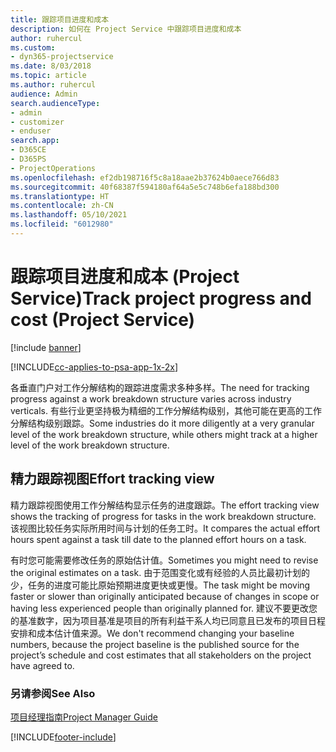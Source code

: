 ```yaml
---
title: 跟踪项目进度和成本
description: 如何在 Project Service 中跟踪项目进度和成本
author: ruhercul
ms.custom:
- dyn365-projectservice
ms.date: 8/03/2018
ms.topic: article
ms.author: ruhercul
audience: Admin
search.audienceType:
- admin
- customizer
- enduser
search.app:
- D365CE
- D365PS
- ProjectOperations
ms.openlocfilehash: ef2db198716f5c8a18aae2b37624b0aece766d83
ms.sourcegitcommit: 40f68387f594180af64a5e5c748b6efa188bd300
ms.translationtype: HT
ms.contentlocale: zh-CN
ms.lasthandoff: 05/10/2021
ms.locfileid: "6012980"
---
```

# <a name="track-project-progress-and-cost-project-service"></a><span data-ttu-id="63c3c-103">跟踪项目进度和成本 (Project Service)</span><span class="sxs-lookup"><span data-stu-id="63c3c-103">Track project progress and cost (Project Service)</span></span>

[!include [banner](../includes/psa-now-project-operations.md)]

[!INCLUDE[cc-applies-to-psa-app-1x-2x](../includes/cc-applies-to-psa-app-1x-2x.md)]

<span data-ttu-id="63c3c-104">各垂直门户对工作分解结构的跟踪进度需求多种多样。</span><span class="sxs-lookup"><span data-stu-id="63c3c-104">The need for tracking progress against a work breakdown structure varies across industry verticals.</span></span> <span data-ttu-id="63c3c-105">有些行业更坚持极为精细的工作分解结构级别，其他可能在更高的工作分解结构级别跟踪。</span><span class="sxs-lookup"><span data-stu-id="63c3c-105">Some industries do it more diligently at a very granular level of the work breakdown structure, while others might track at a higher level of the work breakdown structure.</span></span>  
  
## <a name="effort-tracking-view"></a><span data-ttu-id="63c3c-106">精力跟踪视图</span><span class="sxs-lookup"><span data-stu-id="63c3c-106">Effort tracking view</span></span>  
<span data-ttu-id="63c3c-107">精力跟踪视图使用工作分解结构显示任务的进度跟踪。</span><span class="sxs-lookup"><span data-stu-id="63c3c-107">The effort tracking view shows the tracking of progress for tasks in the work breakdown structure.</span></span> <span data-ttu-id="63c3c-108">该视图比较任务实际所用时间与计划的任务工时。</span><span class="sxs-lookup"><span data-stu-id="63c3c-108">It compares the actual effort hours spent against a task till date to the planned effort hours on a task.</span></span>  
  
<span data-ttu-id="63c3c-109">有时您可能需要修改任务的原始估计值。</span><span class="sxs-lookup"><span data-stu-id="63c3c-109">Sometimes you might need to revise the original estimates on a task.</span></span> <span data-ttu-id="63c3c-110">由于范围变化或有经验的人员比最初计划的少，任务的进度可能比原始预期进度更快或更慢。</span><span class="sxs-lookup"><span data-stu-id="63c3c-110">The task might be moving faster or slower than originally anticipated because of changes in scope or having less experienced people than originally planned for.</span></span> <span data-ttu-id="63c3c-111">建议不要更改您的基准数字，因为项目基准是项目的所有利益干系人均已同意且已发布的项目日程安排和成本估计值来源。</span><span class="sxs-lookup"><span data-stu-id="63c3c-111">We don't recommend changing your baseline numbers, because the project baseline is the published source for the project’s schedule and cost estimates that all stakeholders on the project have agreed to.</span></span>  
  
### <a name="see-also"></a><span data-ttu-id="63c3c-112">另请参阅</span><span class="sxs-lookup"><span data-stu-id="63c3c-112">See Also</span></span>  
 [<span data-ttu-id="63c3c-113">项目经理指南</span><span class="sxs-lookup"><span data-stu-id="63c3c-113">Project Manager Guide</span></span>](../psa/project-manager-guide.md)


[!INCLUDE[footer-include](../includes/footer-banner.md)]